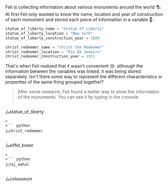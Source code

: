 Feli is collecting information about various monuments around the world :earth_americas:. At first Feli only wanted to know the name, location and year of construction of each monument and stored each piece of information in a variable :moyai::

```python
statue_of_liberty_name = "Statue of Liberty"
statue_of_liberty_location = "New York"
statue_of_liberty_construction_year = 1886

christ_redeemer_name = "Christ the Redeemer"
christ_redeemer_location = "Rio De Janeiro"
christ_redeemer_construction_year = 1931
```

That's when Feli realized that it wasn't convenient :unamused:: although the information between the variables was linked, it was being stored separately. Isn't there some way to represent the different characteristics or properties of the same thing grouped together?

 > After some research, Feli found a better way to store the information of the monuments. You can see it by typing in the console:
>
>``` python
ムstatue_of_liberty
```
>
>``` python
ムchrist_redeemer
```
>
>``` python
ムeiffel_tower
```
>
>``` python
ムtaj_mahal
```
>
>``` python
ムcolosseum
```
